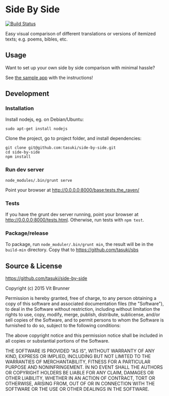# Side By Side

[![Build Status](https://travis-ci.org/tasuki/side-by-side.png?branch=master)](https://travis-ci.org/tasuki/side-by-side)

Easy visual comparison of different translations or versions of itemized texts;
e.g. poems, bibles, etc.

## Usage

Want to set up your own side by side comparison with minimal hassle?

See [the sample app](https://github.com/tasuki/sbs) with the instructions!

## Development

### Installation

Install nodejs, eg. on Debian/Ubuntu:

	sudo apt-get install nodejs

Clone the project, go to project folder, and install dependencies:

	git clone git@github.com:tasuki/side-by-side.git
	cd side-by-side
	npm install

### Run dev server

	node_modules/.bin/grunt serve

Point your browser at http://0.0.0.0:8000/base:tests.the_raven/

### Tests

If you have the grunt dev server running, point your browser at
http://0.0.0.0:8000/tests.html. Otherwise, run tests with `npm test`.

### Package/release

To package, run `node_moduler/.bin/grunt min`, the result will be in the
`build-min` directory. Copy that to https://github.com/tasuki/sbs

## Source & License

https://github.com/tasuki/side-by-side

Copyright (c) 2015 Vít Brunner

Permission is hereby granted, free of charge, to any person obtaining a copy of
this software and associated documentation files (the "Software"), to deal in
the Software without restriction, including without limitation the rights to
use, copy, modify, merge, publish, distribute, sublicense, and/or sell copies
of the Software, and to permit persons to whom the Software is furnished to do
so, subject to the following conditions:

The above copyright notice and this permission notice shall be included in all
copies or substantial portions of the Software.

THE SOFTWARE IS PROVIDED "AS IS", WITHOUT WARRANTY OF ANY KIND, EXPRESS OR
IMPLIED, INCLUDING BUT NOT LIMITED TO THE WARRANTIES OF MERCHANTABILITY,
FITNESS FOR A PARTICULAR PURPOSE AND NONINFRINGEMENT. IN NO EVENT SHALL THE
AUTHORS OR COPYRIGHT HOLDERS BE LIABLE FOR ANY CLAIM, DAMAGES OR OTHER
LIABILITY, WHETHER IN AN ACTION OF CONTRACT, TORT OR OTHERWISE, ARISING FROM,
OUT OF OR IN CONNECTION WITH THE SOFTWARE OR THE USE OR OTHER DEALINGS IN THE
SOFTWARE.
